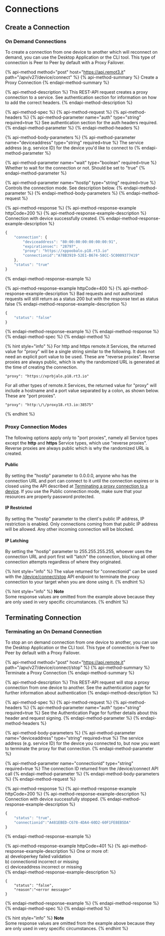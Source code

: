 # Connections

## Create a Connection

### On Demand Connections

To create a connection from one device to another which will reconnect on demand, you can use the Desktop Application or the CLI tool. This type of connection is Peer to Peer by default with a Proxy Failover. 

{% api-method method="post" host="https://api.remot3.it" path="/apv/v27/device/connect" %}
{% api-method-summary %}
Create a Proxy Connection
{% endapi-method-summary %}

{% api-method-description %}
This REST-API request creates a proxy connection to a service. See authentication section for information on how to add the correct headers.
{% endapi-method-description %}

{% api-method-spec %}
{% api-method-request %}
{% api-method-headers %}
{% api-method-parameter name="auth" type="string" required=true %}
See authentication section for the auth headers required.
{% endapi-method-parameter %}
{% endapi-method-headers %}

{% api-method-body-parameters %}
{% api-method-parameter name="deviceaddress" type="string" required=true %}
The service address \(e.g. service ID\) for the device you'd like to connect to
{% endapi-method-parameter %}

{% api-method-parameter name="wait" type="boolean" required=true %}
Whether to wait for the connection or not. Should be set to "true"
{% endapi-method-parameter %}

{% api-method-parameter name="hostip" type="string" required=true %}
Controls the connection mode.  See description below.
{% endapi-method-parameter %}
{% endapi-method-body-parameters %}
{% endapi-method-request %}

{% api-method-response %}
{% api-method-response-example httpCode=200 %}
{% api-method-response-example-description %}
Connection with device successfully created.
{% endapi-method-response-example-description %}

```javascript
{
    "connection": {
        "deviceaddress": "80:00:00:00:00:00:00:91",
        "expirationsec": "28797",
        "proxy": "https://xppoobalo.p18.rt3.io"
        "connectionid":"A78B3919-52E1-B674-58CC-5C0009377419"
    },
    "status": "true"
}

```
{% endapi-method-response-example %}

{% api-method-response-example httpCode=400 %}
{% api-method-response-example-description %}
Bad requests and not authorized requests will still return as a status 200 but with the response text as status false
{% endapi-method-response-example-description %}

```javascript
{
    "status": "false"
}
```
{% endapi-method-response-example %}
{% endapi-method-response %}
{% endapi-method-spec %}
{% endapi-method %}

{% hint style="info" %}
For http and https remote.it Services, the returned value for "proxy" will be a single string similar to the following.  It does not need an explicit port value to be used.  These are "reverse proxies".   Reverse proxies are always public, which is why the randomized URL is generated at the time of creating the connection.

```text
"proxy": "https://xprbjalo.p18.rt3.io"
```

For all other types of remote.it Services, the returned value for "proxy" will include a hostname and a port value separated by a colon, as shown below.  These are "port proxies".

```text
"proxy": "http:\/\/proxy18.rt3.io:38575"
```
{% endhint %}

### Proxy Connection Modes

The following options apply only to "port proxies", namely all Service types except the **http** and **https** Service types, which use "reverse proxies".  Reverse proxies are always public which is why the randomized URL is created.

#### Public

By setting the "hostip" parameter to 0.0.0.0, anyone who has the connection URL and port can connect to it until the connection expires or is closed using the API described at [Terminating a proxy connection to a device](usage-examples.md#stop-a-proxy-connection).  If you use the Public connection mode, make sure that your resources are properly password protected.

#### IP Restricted

By setting the "hostip" parameter to the client's public IP address, IP restriction is enabled.  Only connections coming from that public IP address will be allowed.  Any other incoming connection will be blocked.

#### IP Latching

By setting the "hostip" parameter to 255.255.255.255, whoever uses the connection URL and port first will "latch" the connection, blocking all other connection attempts regardless of where they originated.

{% hint style="info" %}
The value returned for "connectionid" can be used with the [/device/connect/stop]() API endpoint to terminate the proxy connection to your target when you are done using it.
{% endhint %}

{% hint style="info" %}
**Note**  
Some response values are omitted from the example above because they are only used in very specific circumstances.
{% endhint %}

## Terminating Connection

### Terminating an On Demand Connection

To stop an on demand connection from one device to another, you can use the Desktop Application or the CLI tool. This type of connection is Peer to Peer by default with a Proxy Failover. 

{% api-method method="post" host="https://api.remote.it" path="/apv/v27/device/connect/stop" %}
{% api-method-summary %}
Terminate a Proxy Connection
{% endapi-method-summary %}

{% api-method-description %}
This REST-API request will stop a proxy connection from one device to another. See the authentication page for further information about authentication
{% endapi-method-description %}

{% api-method-spec %}
{% api-method-request %}
{% api-method-headers %}
{% api-method-parameter name="auth" type="string" required=true %}
See the Authentication Page for further details about this header and request signing.
{% endapi-method-parameter %}
{% endapi-method-headers %}

{% api-method-body-parameters %}
{% api-method-parameter name="deviceaddress" type="string" required=true %}
The service address \(e.g. service ID\) for the device you connected to, but now you want to terminate the proxy for that connection.
{% endapi-method-parameter %}

{% api-method-parameter name="connectionid" type="string" required=true %}
The connection ID returned from the /device/connect API call
{% endapi-method-parameter %}
{% endapi-method-body-parameters %}
{% endapi-method-request %}

{% api-method-response %}
{% api-method-response-example httpCode=200 %}
{% api-method-response-example-description %}
Connection with device successfully stopped.
{% endapi-method-response-example-description %}

```javascript
{
    "status": "true",
    "connectionid":"A481EBED-C678-4DA4-60D2-60F1FE8EB5DA"
}
```
{% endapi-method-response-example %}

{% api-method-response-example httpCode=401 %}
{% api-method-response-example-description %}
One or more of:  
a\) developerkey failed validation   
b\) connectionid incorrect or missing  
c\) deviceaddress incorrect or missing  
{% endapi-method-response-example-description %}

```
{
    "status": "false",
    "reason":"<error message>"
}
```
{% endapi-method-response-example %}
{% endapi-method-response %}
{% endapi-method-spec %}
{% endapi-method %}

{% hint style="info" %}
**Note**  
Some response values are omitted from the example above because they are only used in very specific circumstances.
{% endhint %}

## 

